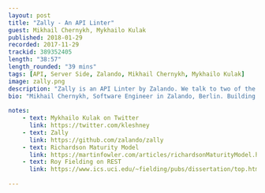 ```yaml
---
layout: post
title: "Zally - An API Linter"
guest: Mikhail Chernykh, Mykhailo Kulak
published: 2018-01-29
recorded: 2017-11-29
trackid: 389352405
length: "38:57"
length_rounded: "39 mins"
tags: [API, Server Side, Zalando, Mikhail Chernykh, Mykhailo Kulak]
image: zally.png
description: "Zally is an API Linter by Zalando. We talk to two of the authors about why they created such a tool and where Kotlin fits in to all this."
bio: "Mikhail Chernykh, Software Engineer in Zalando, Berlin. Building scalable, resilient and high-loaded systems. Maintainer of Zally. Passionate about REST APIs, development processes and agile leadership. Spending free time connecting Lego bricks and wiring random music gear. Mykhailo Kulak, backend developer @ Zalando, ex-gamedev, Kotlin/Scala."
                  
notes: 
    - text: Mykhailo Kulak on Twitter
      link: https://twitter.com/kleshney
    - text: Zally
      link: https://github.com/zalando/zally  
    - text: Richardson Maturity Model
      link: https://martinfowler.com/articles/richardsonMaturityModel.html
    - text: Roy Fielding on REST
      link: https://www.ics.uci.edu/~fielding/pubs/dissertation/top.htm
            
---
```


